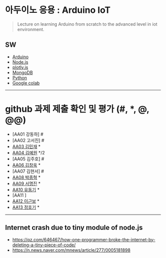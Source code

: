 # 아두이노 응용 : Arduino IoT
> Lecture on learning Arduino from scratch to the advanced level in iot environment.

## SW
- [Arduino](https://www.arduino.cc/)
- [Node.js](https://nodejs.org/ko/)
- [plotly.js](https://plot.ly/)
- [MongoDB](https://www.mongodb.com/download-center#community)
- [Python](https://www.anaconda.com)
- [Google colab](https://colab.research.google.com/)
---

# github 과제 제출 확인 및 평가 (#, *, @, @@)
- [AA01	강동하] #
- [AA02	고서진] #
- [AA03	김민재](https://github.com/AR23-KMJ/aa03) *
- [AA04	김예원](https://github.com/yewon1621/aa04) */2
- [AA05	김주호] #
- [AA06 김창욱](https://github.com/HM0007/AA06) *
- [AA07	김현서] #
- [AA08 박종혁](https://github.com/Park-Jong-Hyeok/aa08) *
- [AA09	서명진](https://github.com/smj3343/aa09) *
- [AA10	유동기](https://github.com/wtfwtfs/aa10) *
- [AA11	]
- [AA12 이근보](https://github.com/GuenBoLee/aa12) *
- [AA13	정호기](https://github.com/JeongHogi/AA13) *

---
## Internet crash due to tiny module of node.js
* https://qz.com/646467/how-one-programmer-broke-the-internet-by-deleting-a-tiny-piece-of-code/
* https://n.news.naver.com/mnews/article/277/0005181898

